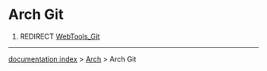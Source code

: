 # Arch Git
1.  REDIRECT [WebTools\_Git](WebTools_Git.md)

---
[documentation index](../README.md) > [Arch](Arch_Workbench.md) > Arch Git
